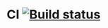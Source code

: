 # CI [![Build status](https://ci.appveyor.com/api/projects/status/m1aqg5f20mx2ww48?svg=true)](https://ci.appveyor.com/project/TamaraSibileva/hw4-selenide)
